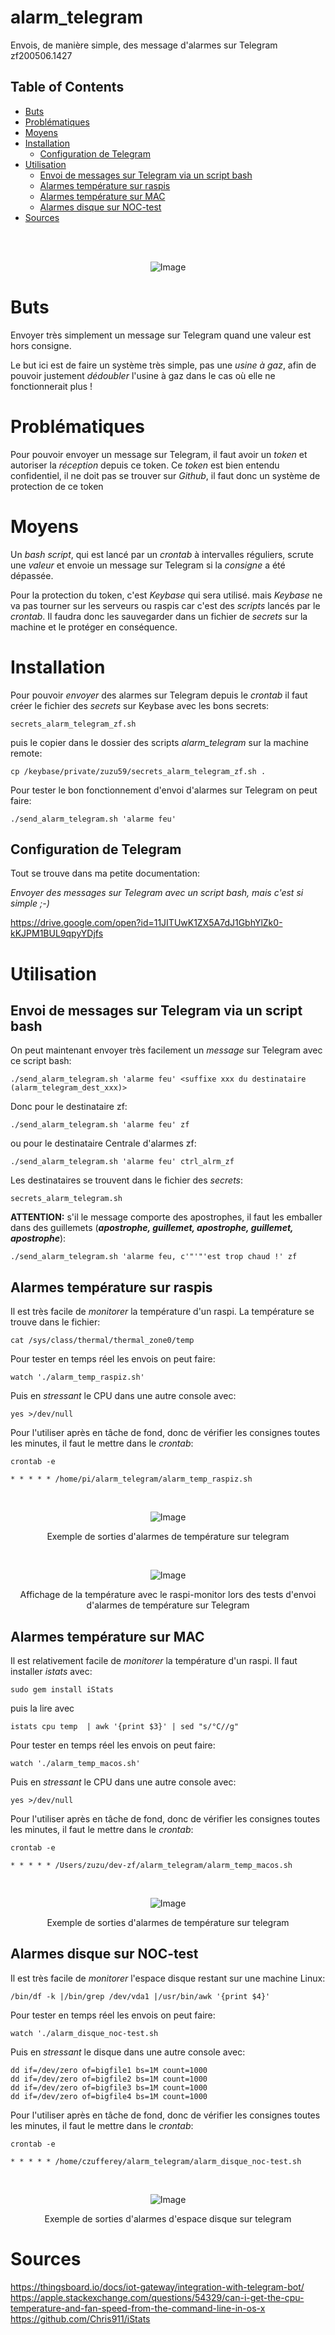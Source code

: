 # alarm_telegram
Envois, de manière simple, des message d'alarmes sur Telegram<br>
zf200506.1427

<!-- TOC titleSize:2 tabSpaces:2 depthFrom:1 depthTo:6 withLinks:1 updateOnSave:1 orderedList:0 skip:1 title:1 -->

## Table of Contents
- [Buts](#buts)
- [Problématiques](#problématiques)
- [Moyens](#moyens)
- [Installation](#installation)
  - [Configuration de Telegram](#configuration-de-telegram)
- [Utilisation](#utilisation)
  - [Envoi de messages sur Telegram via un script bash](#envoi-de-messages-sur-telegram-via-un-script-bash)
  - [Alarmes température sur raspis](#alarmes-température-sur-raspis)
  - [Alarmes température sur MAC](#alarmes-température-sur-mac)
  - [Alarmes disque sur NOC-test](#alarmes-disque-sur-noc-test)
- [Sources](#sources)

<!-- /TOC -->

<br><br><center>![Image](https://raw.githubusercontent.com/zuzu59/alarm_telegram/master/img/icone_alarm_small.jpg)</center>

# Buts

Envoyer très simplement un message sur Telegram quand une valeur est hors consigne.

Le but ici est de faire un système très simple, pas une *usine à gaz*, afin de pouvoir justement *dédoubler* l'usine à gaz dans le cas où elle ne fonctionnerait plus !


# Problématiques

Pour pouvoir envoyer un message sur Telegram, il faut avoir un *token* et autoriser la *réception* depuis ce token. Ce *token* est bien entendu confidentiel, il ne doit pas se trouver sur *Github*, il faut donc un système de protection de ce token


# Moyens

Un *bash script*, qui est lancé par un *crontab* à intervalles réguliers, scrute une *valeur* et envoie un message sur Telegram si la *consigne* a été dépassée.

Pour la protection du token, c'est *Keybase* qui sera utilisé. mais *Keybase* ne va pas tourner sur les serveurs ou raspis car c'est des *scripts* lancés par le *crontab*. Il faudra donc les sauvegarder dans un fichier de *secrets* sur la machine et le protéger en conséquence.


# Installation

Pour pouvoir *envoyer* des alarmes sur Telegram depuis le *crontab* il faut créer le fichier des *secrets* sur Keybase avec les bons secrets:
```
secrets_alarm_telegram_zf.sh
```
puis le copier dans le dossier des scripts *alarm_telegram* sur la machine remote:
```
cp /keybase/private/zuzu59/secrets_alarm_telegram_zf.sh .
```
Pour tester le bon fonctionnement d'envoi d'alarmes sur Telegram on peut faire:
```
./send_alarm_telegram.sh 'alarme feu'
```

## Configuration de Telegram

Tout se trouve dans ma petite documentation:

*Envoyer des messages sur Telegram avec un script bash, mais c'est si simple ;-)*

https://drive.google.com/open?id=11JITUwK1ZX5A7dJ1GbhYlZk0-kKJPM1BUL9qpyYDjfs


# Utilisation

## Envoi de messages sur Telegram via un script bash

On peut maintenant envoyer très facilement un *message* sur Telegram avec ce script bash:
```
./send_alarm_telegram.sh 'alarme feu' <suffixe xxx du destinataire (alarm_telegram_dest_xxx)>
```
Donc pour le destinataire zf:
```
./send_alarm_telegram.sh 'alarme feu' zf
```
ou pour le destinataire Centrale d'alarmes zf:
```
./send_alarm_telegram.sh 'alarme feu' ctrl_alrm_zf
```
Les destinataires se trouvent dans le fichier des *secrets*:
```
secrets_alarm_telegram.sh
```
**ATTENTION:** s'il le message comporte des apostrophes, il faut les emballer dans des guillemets (***apostrophe, guillemet, apostrophe, guillemet, apostrophe***):
```
./send_alarm_telegram.sh 'alarme feu, c'"'"'est trop chaud !' zf
```


## Alarmes température sur raspis

Il est très facile de *monitorer* la température d'un raspi. La température se trouve dans le fichier:
```
cat /sys/class/thermal/thermal_zone0/temp
```
Pour tester en temps réel les envois on peut faire:
```
watch './alarm_temp_raspiz.sh'
```
Puis en *stressant* le CPU dans une autre console avec:
```
yes >/dev/null
```
Pour l'utiliser après en tâche de fond, donc de vérifier les consignes toutes les minutes, il faut le mettre dans le *crontab*:
```
crontab -e
```
```
* * * * * /home/pi/alarm_telegram/alarm_temp_raspiz.sh
```

<br><center>![Image](https://raw.githubusercontent.com/zuzu59/alarm_telegram/master/img/raspi-alarm-temp.png)

Exemple de sorties d'alarmes de température sur telegram
</center>

<br><center>![Image](https://raw.githubusercontent.com/zuzu59/alarm_telegram/master/img/raspi-monitor1.png)

Affichage de la température avec le raspi-monitor lors des tests d'envoi d'alarmes de température sur Telegram
</center>


## Alarmes température sur MAC

Il est relativement facile de *monitorer* la température d'un raspi. Il faut installer *istats* avec:
```
sudo gem install iStats
```
puis la lire avec
```
istats cpu temp  | awk '{print $3}' | sed "s/°C//g"
```
Pour tester en temps réel les envois on peut faire:
```
watch './alarm_temp_macos.sh'
```
Puis en *stressant* le CPU dans une autre console avec:
```
yes >/dev/null
```
Pour l'utiliser après en tâche de fond, donc de vérifier les consignes toutes les minutes, il faut le mettre dans le *crontab*:
```
crontab -e
```
```
* * * * * /Users/zuzu/dev-zf/alarm_telegram/alarm_temp_macos.sh
```

<br><center>![Image](https://raw.githubusercontent.com/zuzu59/alarm_telegram/master/img/mac-alarm-temp.png)

Exemple de sorties d'alarmes de température sur telegram
</center>


## Alarmes disque sur NOC-test

Il est très facile de *monitorer* l'espace disque restant sur une machine Linux:
```
/bin/df -k |/bin/grep /dev/vda1 |/usr/bin/awk '{print $4}'
```
Pour tester en temps réel les envois on peut faire:
```
watch './alarm_disque_noc-test.sh
```
Puis en *stressant* le disque dans une autre console avec:
```
dd if=/dev/zero of=bigfile1 bs=1M count=1000
dd if=/dev/zero of=bigfile2 bs=1M count=1000
dd if=/dev/zero of=bigfile3 bs=1M count=1000
dd if=/dev/zero of=bigfile4 bs=1M count=1000
```
Pour l'utiliser après en tâche de fond, donc de vérifier les consignes toutes les minutes, il faut le mettre dans le *crontab*:
```
crontab -e
```
```
* * * * * /home/czufferey/alarm_telegram/alarm_disque_noc-test.sh
```

<br><center>![Image](https://raw.githubusercontent.com/zuzu59/alarm_telegram/master/img/noc-test-alarm-disk.png)

Exemple de sorties d'alarmes d'espace disque sur telegram
</center>


# Sources

https://thingsboard.io/docs/iot-gateway/integration-with-telegram-bot/
https://apple.stackexchange.com/questions/54329/can-i-get-the-cpu-temperature-and-fan-speed-from-the-command-line-in-os-x
https://github.com/Chris911/iStats




